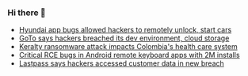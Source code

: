 ### Hi there 👋

<!--START_SECTION:feed-->
* [Hyundai app bugs allowed hackers to remotely unlock, start cars](https://www.bleepingcomputer.com/news/security/hyundai-app-bugs-allowed-hackers-to-remotely-unlock-start-cars/)
* [GoTo says hackers breached its dev environment, cloud storage](https://www.bleepingcomputer.com/news/security/goto-says-hackers-breached-its-dev-environment-cloud-storage/)
* [Keralty ransomware attack impacts Colombia's health care system](https://www.bleepingcomputer.com/news/security/keralty-ransomware-attack-impacts-colombias-health-care-system/)
* [Critical RCE bugs in Android remote keyboard apps with 2M installs](https://www.bleepingcomputer.com/news/security/critical-rce-bugs-in-android-remote-keyboard-apps-with-2m-installs/)
* [Lastpass says hackers accessed customer data in new breach](https://www.bleepingcomputer.com/news/security/lastpass-says-hackers-accessed-customer-data-in-new-breach/)
<!--END_SECTION:feed-->

<!--
**frankenk/frankenk** is a ✨ _special_ ✨ repository because its `README.md` (this file) appears on your GitHub profile.

Here are some ideas to get you started:

- 🔭 I’m currently working on ...
- 🌱 I’m currently learning ...
- 👯 I’m looking to collaborate on ...
- 🤔 I’m looking for help with ...
- 💬 Ask me about ...
- 📫 How to reach me: ...
- 😄 Pronouns: ...
- ⚡ Fun fact: ...
-->



